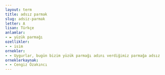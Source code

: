```yaml
---
layout: term
title: adsız parmak
slug: adsiz-parmak
letter: A
lisan: Türkçe
anlamlar:
- ► yüzük parmağı
ozellikler:
- - isim
ornekler:
- - Uygurlar, bugün bizim yüzük parmağı adını verdiğimiz parmağa adsız parmak diyorlar.
orneklerkaynak:
- - Cengiz Özakıncı
---
```

